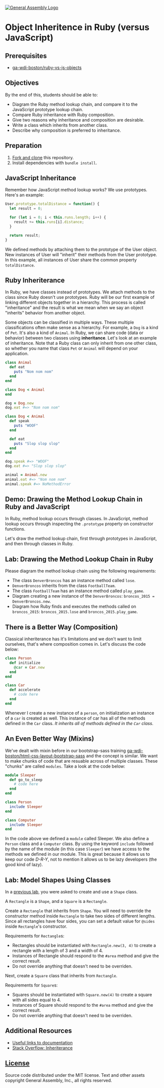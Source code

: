 [![General Assembly Logo](https://camo.githubusercontent.com/1a91b05b8f4d44b5bbfb83abac2b0996d8e26c92/687474703a2f2f692e696d6775722e636f6d2f6b6538555354712e706e67)](https://generalassemb.ly/education/web-development-immersive)

# Object Inheritence in Ruby (versus JavaScript)

## Prerequisites

-   [ga-wdi-boston/ruby-vs-js-objects](https://github.com/ga-wdi-boston/ruby-vs-js-objects)

## Objectives

By the end of this, students should be able to:

-   Diagram the Ruby method lookup chain, and compare it to the JavaScript
    prototype lookup chain.
-   Compare Ruby inheritance with Ruby composition.
-   Give two reasons why inheritance and composition are desirable.
-   Write a class which inherits from another class.
-   Describe why composition is preferred to inheritance.

## Preparation

1.  [Fork and clone](https://github.com/ga-wdi-boston/meta/wiki/ForkAndClone)
    this repository.
1.  Install dependencies with `bundle install`.

## JavaScript Inheritance

Remember how JavaScript method lookup works? We use prototypes. Here's an
example:

```javascript
User.prototype.totalDistance = function() {
  let result = 0;

  for (let i = 0; i < this.runs.length; i++) {
    result += this.runs[i].distance;
  }

  return result;
}
```

We defined methods by attaching them to the prototype of the User object. New
instances of User will "inherit" their methods from the User prototype. In this
example, all instances of User share the common property `totalDistance`.

## Ruby Inheriterance

In Ruby, we have classes instead of prototypes. We attach methods to the class
since Ruby doesn't use prototypes. Ruby will be our first example of linking
different objects together in a hierarchy. This process is called "inheritance"
and the result is what we mean when we say an object "inherits" behavior from
another object.

Some objects can be classified in multiple ways. These multiple classifications
often make sense as a hierarchy. For example, a `Dog` is a kind of `Pet`. It's
also a kind of `Animal`. In Ruby, we can share code (data or behavior) between
two classes using **inheritance**. Let's look at an example of inheritance. Note
that a Ruby class can only inherit from one other class, so whether you name
that class `Pet` or `Animal` will depend on your application.

```ruby
class Animal
  def eat
    puts "Nom nom nom"
  end
end

class Dog < Animal
end

dog = Dog.new
dog.eat #=> "Nom nom nom"

class Dog < Animal
  def speak
    puts "WOOF"
  end

  def eat
    puts "Slop slop slop"
  end
end

dog.speak #=> "WOOF"
dog.eat #=> "Slop slop slop"

animal = Animal.new
animal.eat #=> "Nom nom nom"
animal.speak #=> NoMethodError
```

## Demo: Drawing the Method Lookup Chain in Ruby and JavaScript

In Ruby, method lookup occurs through classes. In JavaScript, method lookup
occurs through inspecting the `.prototype` property on constructor functions.

Let's draw the method lookup chain, first through prototypes in JavaScript, and
then through classes in Ruby.

## Lab: Drawing the Method Lookup Chain in Ruby

Please diagram the method lookup chain using the following requirements:

-   The class `DenverBroncos` has an instance method called `lose`.
-   `DenverBroncos` inherits from the class `FootballTeam`.
-   The class `FootballTeam` has an instance method called `play_game`.
-   Diagram creating a new instance of the `DenverBroncos`: `broncos_2015 =
    DenverBroncos.new`.
-   Diagram how Ruby finds and executes the methods called on `broncos_2015`:
    `broncos_2015.lose` and `broncos_2015.play_game`.

## There is a Better Way (Composition)

Classical inheriterance has it's limitations and we don't want to limit
ourselves, that's where composition comes in.  Let's discuss the code below:

```ruby
class Person
  def initialize
    @car = Car.new
  end
end

class Car
  def accelerate
    # code here
  end
end
```

Whenever I create a new instance of a `person`, on initialization an instance of
a `car` is created as well. This instance of car has all of the methods defined
in the `Car` class. *It inherits all of methods defined in the `Car` class.*


## An Even Better Way (Mixins)

We've dealt with mixin before in our bootstrap-sass training [ga-wdi-boston/html-css-layout-bootstrap-sass](https://github.com/ga-wdi-boston/html-css-layout-bootstrap-sass)
and the concept is similar. We want to make chunks of code that are resuable
across of multiple classes.  These "chunks" are called `modules`. Take a look at
the code below:

```ruby
module Sleeper
  def go_to_sleep
    # code here
  end
end

class Person
  include Sleeper
end

class Computer
  include Sleeper
end
```

In the code above we defined a `module` called Sleeper. We also define a
`Person` class and a `Computer` class. By using the keyword `include` followed
by the name of the module (in this case `Sleeper`) we have access to the methods
we defined in our module.  This is great because it allows us to keep our code
*D-R-Y*, not to mention it allows us to be lazy developers (the good kind of
lazy).

## Lab: Model Shapes Using Classes

In a [previous
lab](https://github.com/ga-wdi-boston/ruby-vs-js-objects#lab-creating-a-shape-class),
you were asked to create and use a `Shape` class.

A `Rectangle` is a `Shape`, and a `Square` is a `Rectangle`.

Create a `Rectangle` that inherits from `Shape`. You will need to override the
constructor method inside `Rectangle` to take two sides of different lengths.
Since all rectangles have four sides, you can set a default value for `@sides`
inside `Rectangle`'s constructor.

Requirements for `Rectangle`s:

-   Rectangles should be instantiated with `Rectangle.new(3, 4)` to create a
    rectangle with a length of 3 and a width of 4.
-   Instances of Rectangle should respond to the `#area` method and give the
    correct result.
-   Do not override anything that doesn't need to be overriden.

Next, create a `Square` class that inherits from `Rectangle`.

Requirements for `Square`s:

-   Squares should be instantiated with `Square.new(4)` to create a square with
    all sides equal to 4.
-   Instances of Square should respond to the `#area` method and give the
    correct result.
-   Do not override anything that doesn't need to be overriden.

## Additional Resources

-   [Useful links to documentation](https://www.ruby-lang.org/en/documentation/)
-   [Stack Overflow: Inheriterance](http://stackoverflow.com/questions/15754768/when-do-we-use-ruby-module-vs-using-class-composition)

## [License](LICENSE)

Source code distributed under the MIT license. Text and other assets copyright
General Assembly, Inc., all rights reserved.
